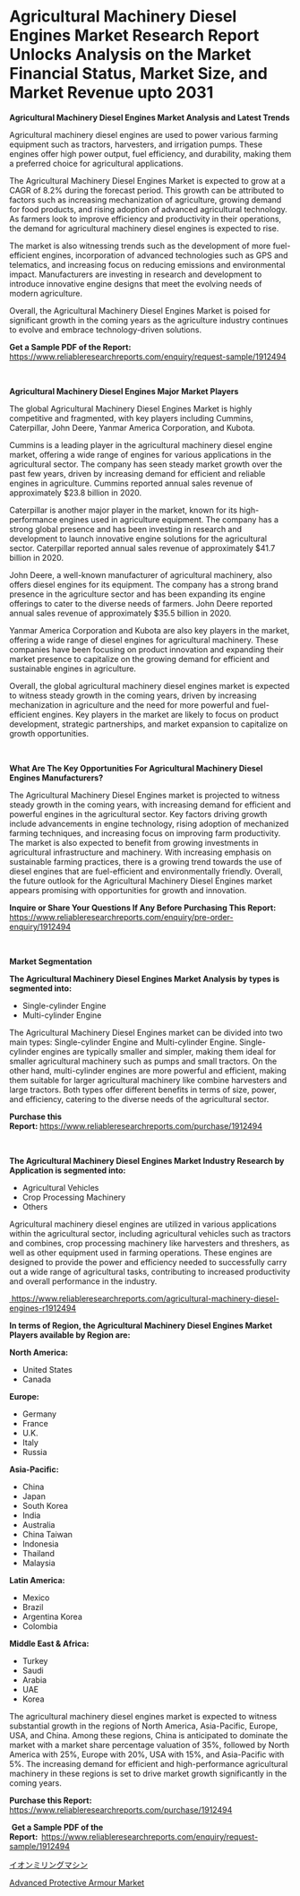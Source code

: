 <p><h1>Agricultural Machinery Diesel Engines Market Research Report Unlocks Analysis on the Market Financial Status, Market Size, and Market Revenue upto 2031</h1></p><p><strong>Agricultural Machinery Diesel Engines Market Analysis and Latest Trends</strong></p>
<p><p>Agricultural machinery diesel engines are used to power various farming equipment such as tractors, harvesters, and irrigation pumps. These engines offer high power output, fuel efficiency, and durability, making them a preferred choice for agricultural applications.</p><p>The Agricultural Machinery Diesel Engines Market is expected to grow at a CAGR of 8.2% during the forecast period. This growth can be attributed to factors such as increasing mechanization of agriculture, growing demand for food products, and rising adoption of advanced agricultural technology. As farmers look to improve efficiency and productivity in their operations, the demand for agricultural machinery diesel engines is expected to rise.</p><p>The market is also witnessing trends such as the development of more fuel-efficient engines, incorporation of advanced technologies such as GPS and telematics, and increasing focus on reducing emissions and environmental impact. Manufacturers are investing in research and development to introduce innovative engine designs that meet the evolving needs of modern agriculture.</p><p>Overall, the Agricultural Machinery Diesel Engines Market is poised for significant growth in the coming years as the agriculture industry continues to evolve and embrace technology-driven solutions.</p></p>
<p><strong>Get a Sample PDF of the Report:&nbsp;</strong> <a href="https://www.reliableresearchreports.com/enquiry/request-sample/1912494">https://www.reliableresearchreports.com/enquiry/request-sample/1912494</a></p>
<p>&nbsp;</p>
<p><strong>Agricultural Machinery Diesel Engines Major Market Players</strong></p>
<p><p>The global Agricultural Machinery Diesel Engines Market is highly competitive and fragmented, with key players including Cummins, Caterpillar, John Deere, Yanmar America Corporation, and Kubota. </p><p>Cummins is a leading player in the agricultural machinery diesel engine market, offering a wide range of engines for various applications in the agricultural sector. The company has seen steady market growth over the past few years, driven by increasing demand for efficient and reliable engines in agriculture. Cummins reported annual sales revenue of approximately $23.8 billion in 2020.</p><p>Caterpillar is another major player in the market, known for its high-performance engines used in agriculture equipment. The company has a strong global presence and has been investing in research and development to launch innovative engine solutions for the agricultural sector. Caterpillar reported annual sales revenue of approximately $41.7 billion in 2020.</p><p>John Deere, a well-known manufacturer of agricultural machinery, also offers diesel engines for its equipment. The company has a strong brand presence in the agriculture sector and has been expanding its engine offerings to cater to the diverse needs of farmers. John Deere reported annual sales revenue of approximately $35.5 billion in 2020.</p><p>Yanmar America Corporation and Kubota are also key players in the market, offering a wide range of diesel engines for agricultural machinery. These companies have been focusing on product innovation and expanding their market presence to capitalize on the growing demand for efficient and sustainable engines in agriculture.</p><p>Overall, the global agricultural machinery diesel engines market is expected to witness steady growth in the coming years, driven by increasing mechanization in agriculture and the need for more powerful and fuel-efficient engines. Key players in the market are likely to focus on product development, strategic partnerships, and market expansion to capitalize on growth opportunities.</p></p>
<p>&nbsp;</p>
<p><strong>What Are The Key Opportunities For Agricultural Machinery Diesel Engines Manufacturers?</strong></p>
<p><p>The Agricultural Machinery Diesel Engines market is projected to witness steady growth in the coming years, with increasing demand for efficient and powerful engines in the agricultural sector. Key factors driving growth include advancements in engine technology, rising adoption of mechanized farming techniques, and increasing focus on improving farm productivity. The market is also expected to benefit from growing investments in agricultural infrastructure and machinery. With increasing emphasis on sustainable farming practices, there is a growing trend towards the use of diesel engines that are fuel-efficient and environmentally friendly. Overall, the future outlook for the Agricultural Machinery Diesel Engines market appears promising with opportunities for growth and innovation.</p></p>
<p><strong>Inquire or Share Your Questions If Any Before Purchasing This Report:</strong> <a href="https://www.reliableresearchreports.com/enquiry/pre-order-enquiry/1912494">https://www.reliableresearchreports.com/enquiry/pre-order-enquiry/1912494</a></p>
<p>&nbsp;</p>
<p><strong>Market Segmentation</strong></p>
<p><strong>The Agricultural Machinery Diesel Engines Market Analysis by types is segmented into:</strong></p>
<p><ul><li>Single-cylinder Engine</li><li>Multi-cylinder Engine</li></ul></p>
<p><p>The Agricultural Machinery Diesel Engines market can be divided into two main types: Single-cylinder Engine and Multi-cylinder Engine. Single-cylinder engines are typically smaller and simpler, making them ideal for smaller agricultural machinery such as pumps and small tractors. On the other hand, multi-cylinder engines are more powerful and efficient, making them suitable for larger agricultural machinery like combine harvesters and large tractors. Both types offer different benefits in terms of size, power, and efficiency, catering to the diverse needs of the agricultural sector.</p></p>
<p><strong>Purchase this Report:&nbsp;</strong><a href="https://www.reliableresearchreports.com/purchase/1912494">https://www.reliableresearchreports.com/purchase/1912494</a></p>
<p>&nbsp;</p>
<p><strong>The Agricultural Machinery Diesel Engines Market Industry Research by Application is segmented into:</strong></p>
<p><ul><li>Agricultural Vehicles</li><li>Crop Processing Machinery</li><li>Others</li></ul></p>
<p><p>Agricultural machinery diesel engines are utilized in various applications within the agricultural sector, including agricultural vehicles such as tractors and combines, crop processing machinery like harvesters and threshers, as well as other equipment used in farming operations. These engines are designed to provide the power and efficiency needed to successfully carry out a wide range of agricultural tasks, contributing to increased productivity and overall performance in the industry.</p></p>
<p><a href="https://www.reliableresearchreports.com/agricultural-machinery-diesel-engines-r1912494">&nbsp;https://www.reliableresearchreports.com/agricultural-machinery-diesel-engines-r1912494</a></p>
<p><strong>In terms of Region, the Agricultural Machinery Diesel Engines Market Players available by Region are:</strong></p>
<p>
    <p> <strong> North America: </strong>
        <ul>
            <li>United States</li>
            <li>Canada</li>
        </ul>
        </p> 
    <p> <strong> Europe: </strong>
        <ul>
            <li>Germany</li>
            <li>France</li>
            <li>U.K.</li>
            <li>Italy</li>
            <li>Russia</li>
        </ul>
        </p> 
    <p> <strong> Asia-Pacific: </strong>
        <ul>
            <li>China</li>
            <li>Japan</li>
            <li>South Korea</li>
            <li>India</li>
            <li>Australia</li>
            <li>China Taiwan</li>
            <li>Indonesia</li>
            <li>Thailand</li>
            <li>Malaysia</li>
        </ul>
        </p> 
    <p> <strong> Latin America: </strong>
        <ul>
            <li>Mexico</li>
            <li>Brazil</li>
            <li>Argentina Korea</li>
            <li>Colombia</li>
        </ul>
        </p> 
    <p> <strong> Middle East & Africa: </strong>
        <ul>
            <li>Turkey</li>
            <li>Saudi</li>
            <li>Arabia</li>
            <li>UAE</li>
            <li>Korea</li>
        </ul>
    </p>
    </p>
<p><p>The agricultural machinery diesel engines market is expected to witness substantial growth in the regions of North America, Asia-Pacific, Europe, USA, and China. Among these regions, China is anticipated to dominate the market with a market share percentage valuation of 35%, followed by North America with 25%, Europe with 20%, USA with 15%, and Asia-Pacific with 5%. The increasing demand for efficient and high-performance agricultural machinery in these regions is set to drive market growth significantly in the coming years.</p></p>
<p><strong>Purchase this Report: </strong><a href="https://www.reliableresearchreports.com/purchase/1912494">https://www.reliableresearchreports.com/purchase/1912494</a></p>
<p>&nbsp;<strong>Get a Sample PDF of the Report:&nbsp;&nbsp;</strong><a href="https://www.reliableresearchreports.com/enquiry/request-sample/1912494">https://www.reliableresearchreports.com/enquiry/request-sample/1912494</a></p>
<p><strong></strong></p>
<p><p><a href="https://github.com/deonnorth8/Market-Research-Report-List-1/blob/main/843143544955.md">イオンミリングマシン</a></p><p><a href="https://github.com/brenzgnarento/Market-Research-Report-List-2/blob/main/advanced-protective-armour-market.md">Advanced Protective Armour Market</a></p></p>